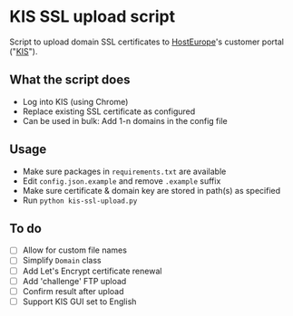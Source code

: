 # KIS SSL upload script
Script to upload domain SSL certificates to [HostEurope](https://www.hosteurope.de)'s customer portal ("[KIS](https://kis.hosteurope.de)").

## What the script does
* Log into KIS (using Chrome)
* Replace existing SSL certificate as configured
* Can be used in bulk: Add 1-n domains in the config file

## Usage
* Make sure packages in `requirements.txt` are available
* Edit `config.json.example` and remove `.example` suffix
* Make sure certificate & domain key are stored in path(s) as specified
* Run `python kis-ssl-upload.py`

## To do
- [ ] Allow for custom file names
- [ ] Simplify `Domain` class
- [ ] Add Let's Encrypt certificate renewal
- [ ] Add 'challenge' FTP upload
- [ ] Confirm result after upload
- [ ] Support KIS GUI set to English
